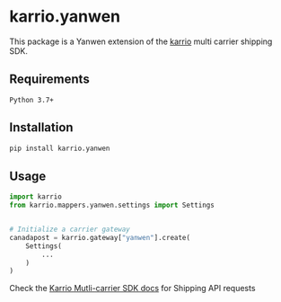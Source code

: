 # karrio.yanwen

This package is a Yanwen extension of the [karrio](https://pypi.org/project/karrio) multi carrier shipping SDK.

## Requirements

`Python 3.7+`

## Installation

```bash
pip install karrio.yanwen
```

## Usage

```python
import karrio
from karrio.mappers.yanwen.settings import Settings


# Initialize a carrier gateway
canadapost = karrio.gateway["yanwen"].create(
    Settings(
        ...
    )
)
```

Check the [Karrio Mutli-carrier SDK docs](https://docs.karrio.io) for Shipping API requests
